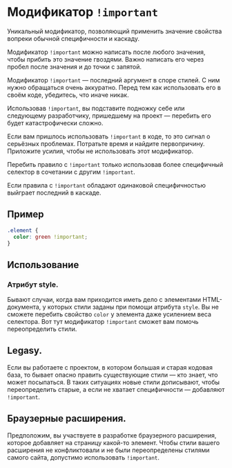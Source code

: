# Модификатор `!important`

Уникальный модификатор, позволяющий применить значение свойства вопреки обычной специфичности и каскаду.

Модификатор `!important` можно написать после любого значения, чтобы прибить это значение гвоздями. Важно написать его через пробел после значения и до точки с запятой.

Модификатор `!important` — последний аргумент в споре стилей. С ним нужно обращаться очень аккуратно. Перед тем как использовать его в своём коде, убедитесь, что иначе никак.

Использовав `!important`, вы подставите подножку себе или следующему разработчику, пришедшему на проект — перебить его будет катастрофически сложно.

Если вам пришлось использовать `!important` в коде, то это сигнал о серьёзных проблемах. Потратьте время и найдите первопричину. Приложите усилия, чтобы не использовать этот модификатор.

Перебить правило с `!important` только использовав более специфичный селектор в сочетании с другим `!important`.

Если правила с `!important` обладают одинаковой специфичностью выйграет последний в каскаде.

## Пример

```css
.element {
  color: green !important;
}
```

## Использование

### Атрибут style.

Бывают случаи, когда вам приходится иметь дело с элементами HTML-документа, у которых стили заданы при помощи атрибута `style`. Вы не сможете перебить свойство `color` у элемента даже усилением веса селектора. Вот тут модификатор `!important` сможет вам помочь переопределить стили.

## Legasy.

Если вы работаете с проектом, в котором большая и старая кодовая база, то бывает опасно править существующие стили — кто знает, что может посыпаться. В таких ситуациях новые стили дописывают, чтобы переопределить старые, а если не хватает специфичности — добавляют `!important`.

## Браузерные расширения.

Предположим, вы участвуете в разработке браузерного расширения, которое добавляет на страницу какой-то элемент. Чтобы стили вашего расширения не конфликтовали и не были переопределены стилями самого сайта, допустимо использовать `!important`.
